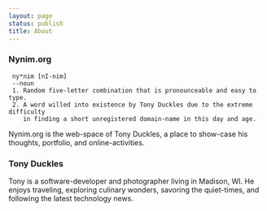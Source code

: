 ```yaml
---
layout: page
status: publish
title: About
---
```


### Nynim.org

     ny*nim [nI-nim]
     --noun
     1. Random five-letter combination that is pronounceable and easy to type.
     2. A word willed into existence by Tony Duckles due to the extreme difficulty
        in finding a short unregistered domain-name in this day and age.

Nynim.org is the web-space of Tony Duckles, a place to show-case his thoughts,
portfolio, and online-activities.

### Tony Duckles

Tony is a software-developer and photographer living in Madison, WI. He enjoys
traveling, exploring culinary wonders, savoring the quiet-times, and following
the latest technology news.

